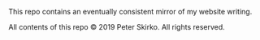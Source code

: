 This repo contains an eventually consistent mirror of my website writing.

All contents of this repo © 2019 Peter Skirko. All rights reserved.
